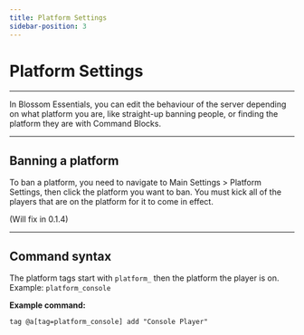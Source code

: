 ```yaml
---
title: Platform Settings
sidebar-position: 3
---
```

# Platform Settings

------------

In Blossom Essentials, you can edit the behaviour of the server depending on what platform you are, like straight-up banning people, or finding the platform they are with Command Blocks.

------------

## Banning a platform

To ban a platform, you need to navigate to Main Settings > Platform Settings, then click the platform you want to ban. You must kick all of the players that are on the platform for it to come in effect.

(Will fix in 0.1.4)

---------------------

## Command syntax

The platform tags start with `platform_` then the platform the player is on. Example: `platform_console`

**Example command:**

`tag @a[tag=platform_console] add "Console Player"`
